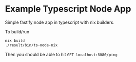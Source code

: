 # Example Typescript Node App

Simple fastify node app in typescript with nix builders. 

To build/run
```sh
nix build
./result/bin/ts-node-nix
```

Then you should be able to hit `GET localhost:8080/ping`